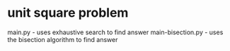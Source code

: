 # unit square problem

main.py - uses exhaustive search to find answer
main-bisection.py - uses the bisection algorithm to find answer
